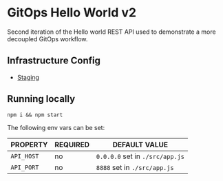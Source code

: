 # GitOps Hello World v2
Second iteration of the Hello world REST API used to demonstrate a more decoupled GitOps workflow.

## Infrastructure Config

* [Staging](https://github.com/crowdynews/gitops-hello-world-infra-staging-v2)

## Running locally

```
npm i && npm start
```

The following env vars can be set:

| PROPERTY   | REQUIRED | DEFAULT VALUE                   |
| ---------- | -------- | ------------------------------- |
| `API_HOST` | no       | `0.0.0.0` set in `./src/app.js` |
| `API_PORT` | no       | `8888` set in `./src/app.js`    |
